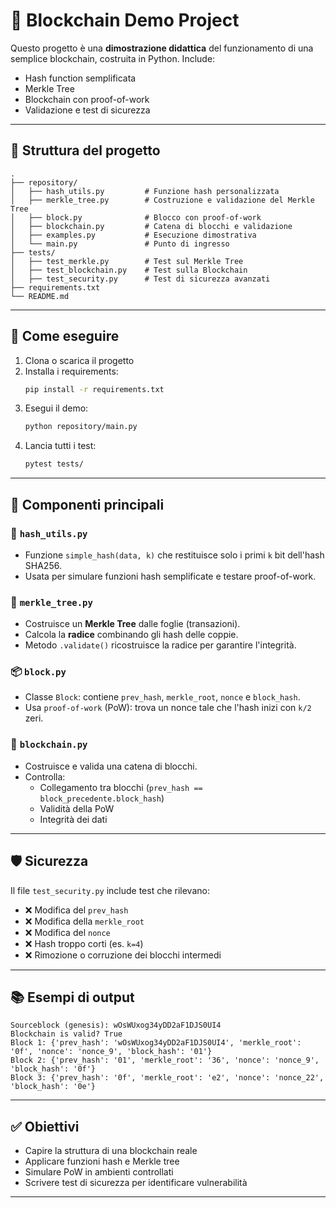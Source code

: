 
# 🧱 Blockchain Demo Project 

Questo progetto è una **dimostrazione didattica** del funzionamento di una semplice blockchain, costruita in Python. Include:
- Hash function semplificata
- Merkle Tree
- Blockchain con proof-of-work
- Validazione e test di sicurezza

---

## 📂 Struttura del progetto

```
.
├── repository/
│   ├── hash_utils.py         # Funzione hash personalizzata
│   ├── merkle_tree.py        # Costruzione e validazione del Merkle Tree
│   ├── block.py              # Blocco con proof-of-work
│   ├── blockchain.py         # Catena di blocchi e validazione
│   ├── examples.py           # Esecuzione dimostrativa
│   └── main.py               # Punto di ingresso
├── tests/
│   ├── test_merkle.py        # Test sul Merkle Tree
│   ├── test_blockchain.py    # Test sulla Blockchain
│   ├── test_security.py      # Test di sicurezza avanzati
├── requirements.txt
└── README.md
```

---

## 🚀 Come eseguire

1. Clona o scarica il progetto
2. Installa i requirements:
   ```bash
   pip install -r requirements.txt
   ```
3. Esegui il demo:
   ```bash
   python repository/main.py
   ```
4. Lancia tutti i test:
   ```bash
   pytest tests/
   ```

---

## 🧩 Componenti principali

### 🔐 `hash_utils.py`
- Funzione `simple_hash(data, k)` che restituisce solo i primi `k` bit dell'hash SHA256.
- Usata per simulare funzioni hash semplificate e testare proof-of-work.

### 🌳 `merkle_tree.py`
- Costruisce un **Merkle Tree** dalle foglie (transazioni).
- Calcola la **radice** combinando gli hash delle coppie.
- Metodo `.validate()` ricostruisce la radice per garantire l'integrità.

### 📦 `block.py`
- Classe `Block`: contiene `prev_hash`, `merkle_root`, `nonce` e `block_hash`.
- Usa `proof-of-work` (PoW): trova un nonce tale che l'hash inizi con `k/2` zeri.

### 🔗 `blockchain.py`
- Costruisce e valida una catena di blocchi.
- Controlla:
  - Collegamento tra blocchi (`prev_hash == block_precedente.block_hash`)
  - Validità della PoW
  - Integrità dei dati

---

## 🛡️ Sicurezza

Il file `test_security.py` include test che rilevano:
- ❌ Modifica del `prev_hash`
- ❌ Modifica della `merkle_root`
- ❌ Modifica del `nonce`
- ❌ Hash troppo corti (es. `k=4`)
- ❌ Rimozione o corruzione dei blocchi intermedi

---

## 📚 Esempi di output

```
Sourceblock (genesis): wOsWUxog34yDD2aF1DJS0UI4
Blockchain is valid? True
Block 1: {'prev_hash': 'wOsWUxog34yDD2aF1DJS0UI4', 'merkle_root': '0f', 'nonce': 'nonce_9', 'block_hash': '01'}
Block 2: {'prev_hash': '01', 'merkle_root': '36', 'nonce': 'nonce_9', 'block_hash': '0f'}
Block 3: {'prev_hash': '0f', 'merkle_root': 'e2', 'nonce': 'nonce_22', 'block_hash': '0e'}
```

---

## ✅ Obiettivi 

- Capire la struttura di una blockchain reale
- Applicare funzioni hash e Merkle tree
- Simulare PoW in ambienti controllati
- Scrivere test di sicurezza per identificare vulnerabilità

---


